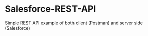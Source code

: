 # Salesforce-REST-API
Simple REST API example of both client (Postman) and server side (Salesforce)
